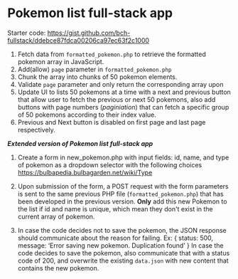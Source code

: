 # Pokemon list full-stack app

Starter code: https://gist.github.com/bch-fullstack/ddebce87fdca00206ca97ec63f2c1000

1. Fetch data from `formatted_pokemon.php` to retrieve the formatted pokemon array in JavaScript.
2. Add(allow) `page` parameter in `formatted_pokemon.php`
3. Chunk the array into chunks of 50 pokemon elements.
4. Validate `page` parameter and only return the corresponding array upon
5. Update UI to lists 50 pokemons at a time with a next and previous button that allow user to fetch the previous or next 50 pokemons, also add buttons with page numbers (_paginiation_) that can fetch a specific group of 50 pokemons according to their index value.
6. Previous and Next button is disabled on first page and last page respectively.

**_Extended version of Pokemon list full-stack app_**

1. Create a form in new_pokemon.php with input fields: id, name, and type of pokemon as a dropdown selector with the following choices https://bulbapedia.bulbagarden.net/wiki/Type

2. Upon submission of the form, a POST request with the form parameters is sent to the same previous PHP file (`formatted_pokemon.php`) that has been developed in the previous version. **Only** add this new Pokemon to the list if id and name is unique, which mean they don't exist in the current array of pokemon.

3. In case the code decides not to save the pokemon, the JSON response should communicate about the reason for failing. Ex: { status: 500, message: ‘Error saving new pokemon. Duplication found’ } In case the code decides to save the pokemon, also communicate that with a status code of 200, and overwrite the existing `data.json` with new content that contains the new pokemon.
